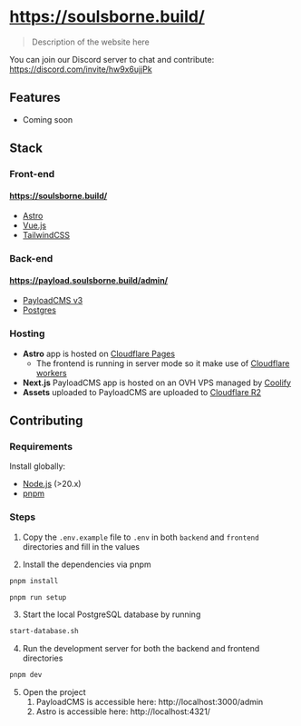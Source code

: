 # https://soulsborne.build/

> Description of the website here

You can join our Discord server to chat and contribute: https://discord.com/invite/hw9x6ujjPk

## Features

- Coming soon

## Stack

### Front-end
#### https://soulsborne.build/

- [Astro](https://astro.build/)
- [Vue.js](https://vuejs.org/)
- [TailwindCSS](https://tailwindcss.com/)

### Back-end
#### https://payload.soulsborne.build/admin/

- [PayloadCMS v3](https://payloadcms.com/)
- [Postgres](https://www.postgresql.org/)

### Hosting

- **Astro** app is hosted on [Cloudflare Pages](https://pages.cloudflare.com/)
  - The frontend is running in server mode so it make use of [Cloudflare workers](https://workers.cloudflare.com/)
- **Next.js** PayloadCMS app is hosted on an OVH VPS managed by [Coolify](https://coolify.io/)
- **Assets** uploaded to PayloadCMS are uploaded to [Cloudflare R2](https://www.cloudflare.com/developer-platform/r2/)

## Contributing

### Requirements

Install globally:

- [Node.js](https://nodejs.org/en/download) (>20.x)
- [pnpm](https://pnpm.io/)

### Steps

1. Copy the `.env.example` file to `.env` in both `backend` and `frontend` directories and fill in the values

2. Install the dependencies via pnpm

```bash
pnpm install
```

```bash
pnpm run setup
```

3. Start the local PostgreSQL database by running
```bash
start-database.sh
```

4. Run the development server for both the backend and frontend directories

```bash
pnpm dev
```

5. Open the project
   1. PayloadCMS is accessible here: http://localhost:3000/admin
   2. Astro is accessible here: http://localhost:4321/